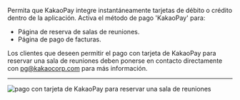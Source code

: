 Permita que KakaoPay integre instantáneamente tarjetas de débito o crédito dentro de la aplicación. Activa el método de pago 'KakaoPay' para:

- Página de reserva de salas de reuniones.
- Página de pago de facturas.

Los clientes que deseen permitir el pago con tarjeta de KakaoPay para reservar una sala de reuniones deben ponerse en contacto directamente con pg@kakaocorp.com para más información.

---

![pago con tarjeta de KakaoPay para reservar una sala de reuniones](https://d7ccq1i35b0cj.cloudfront.net/andcards-integrations-kakaopay-light-en-1920-1200.png)
